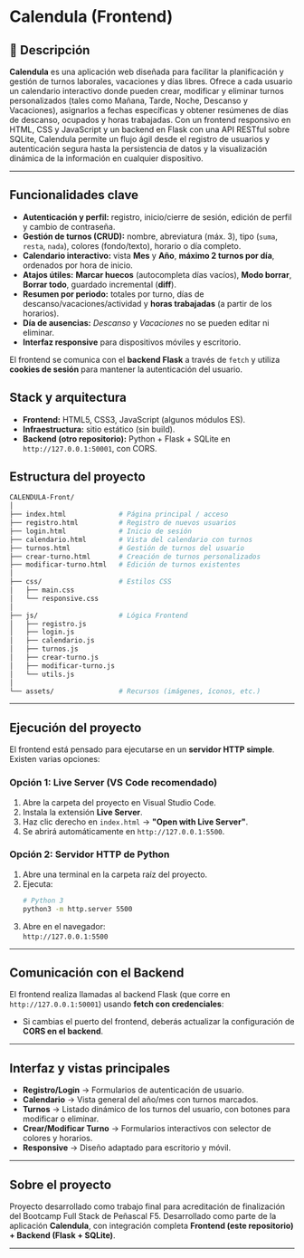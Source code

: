 # Calendula (Frontend)

## 📌 Descripción
**Calendula** es una aplicación web diseñada para facilitar la planificación y gestión de turnos laborales, vacaciones y días libres. Ofrece a cada usuario un calendario interactivo donde pueden crear, modificar y eliminar turnos personalizados (tales como Mañana, Tarde, Noche, Descanso y Vacaciones), asignarlos a fechas específicas y obtener resúmenes de días de descanso, ocupados y horas trabajadas. Con un frontend responsivo en HTML, CSS y JavaScript y un backend en Flask con una API RESTful sobre SQLite, Calendula permite un flujo ágil desde el registro de usuarios y autenticación segura hasta la persistencia de datos y la visualización dinámica de la información en cualquier dispositivo.

---

## Funcionalidades clave
- **Autenticación y perfil:** registro, inicio/cierre de sesión, edición de perfil y cambio de contraseña.
- **Gestión de turnos (CRUD):** nombre, abreviatura (máx. 3), tipo (`suma`, `resta`, `nada`), colores (fondo/texto), horario o día completo.
- **Calendario interactivo:** vista **Mes** y **Año**, **máximo 2 turnos por día**, ordenados por hora de inicio.
- **Atajos útiles:** **Marcar huecos** (autocompleta días vacíos), **Modo borrar**, **Borrar todo**, guardado incremental (**diff**).
- **Resumen por periodo:** totales por turno, días de descanso/vacaciones/actividad y **horas trabajadas** (a partir de los horarios).
- **Día de ausencias:** *Descanso* y *Vacaciones* no se pueden editar ni eliminar.
- **Interfaz responsive** para dispositivos móviles y escritorio.

El frontend se comunica con el **backend Flask** a través de `fetch` y utiliza **cookies de sesión** para mantener la autenticación del usuario.

## Stack y arquitectura
- **Frontend:** HTML5, CSS3, JavaScript (algunos módulos ES).  
- **Infraestructura:** sitio estático (sin build).  
- **Backend (otro repositorio):** Python + Flask + SQLite  en `http://127.0.0.1:50001`, con CORS.

## Estructura del proyecto

```bash
CALENDULA-Front/
│
├── index.html             # Página principal / acceso
├── registro.html          # Registro de nuevos usuarios
├── login.html             # Inicio de sesión
├── calendario.html        # Vista del calendario con turnos
├── turnos.html            # Gestión de turnos del usuario
├── crear-turno.html       # Creación de turnos personalizados
├── modificar-turno.html   # Edición de turnos existentes
│
├── css/                   # Estilos CSS
│   ├── main.css
│   └── responsive.css
│
├── js/                    # Lógica Frontend
│   ├── registro.js
│   ├── login.js
│   ├── calendario.js
│   ├── turnos.js
│   ├── crear-turno.js
│   ├── modificar-turno.js
│   └── utils.js
│
└── assets/                # Recursos (imágenes, íconos, etc.)
```

---

## Ejecución del proyecto

El frontend está pensado para ejecutarse en un **servidor HTTP simple**.  
Existen varias opciones:

### Opción 1: Live Server (VS Code recomendado)
1. Abre la carpeta del proyecto en Visual Studio Code.
2. Instala la extensión **Live Server**.
3. Haz clic derecho en `index.html` → **"Open with Live Server"**.
4. Se abrirá automáticamente en `http://127.0.0.1:5500`.

### Opción 2: Servidor HTTP de Python
1. Abre una terminal en la carpeta raíz del proyecto.
2. Ejecuta:
   ```bash
   # Python 3
   python3 -m http.server 5500
   ```
3. Abre en el navegador:  
    `http://127.0.0.1:5500`

---

## Comunicación con el Backend

El frontend realiza llamadas al backend Flask (que corre en `http://127.0.0.1:50001`) usando **fetch con credenciales**:
- Si cambias el puerto del frontend, deberás actualizar la configuración de **CORS en el backend**.

---

## Interfaz y vistas principales

- **Registro/Login** → Formularios de autenticación de usuario.  
- **Calendario** → Vista general del año/mes con turnos marcados.  
- **Turnos** → Listado dinámico de los turnos del usuario, con botones para modificar o eliminar.  
- **Crear/Modificar Turno** → Formularios interactivos con selector de colores y horarios.  
- **Responsive** → Diseño adaptado para escritorio y móvil.

---

## Sobre el proyecto

Proyecto desarrollado como trabajo final para acreditación de finalización del Bootcamp Full Stack de Peñascal F5.
Desarrollado como parte de la aplicación **Calendula**, con integración completa **Frontend (este repositorio) + Backend (Flask + SQLite)**.

---

